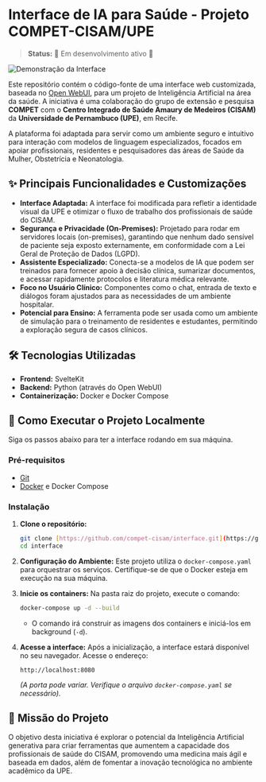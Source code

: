 # Interface de IA para Saúde - Projeto COMPET-CISAM/UPE

> **Status:** 🚧 Em desenvolvimento ativo 🚧

![Demonstração da Interface](https://raw.githubusercontent.com/compet-cisam/interface/main/static/upe.png)

Este repositório contém o código-fonte de uma interface web customizada, baseada no [Open WebUI](https://github.com/open-webui/open-webui), para um projeto de Inteligência Artificial na área da saúde. A iniciativa é uma colaboração do grupo de extensão e pesquisa **COMPET** com o **Centro Integrado de Saúde Amaury de Medeiros (CISAM)** da **Universidade de Pernambuco (UPE)**, em Recife.

A plataforma foi adaptada para servir como um ambiente seguro e intuitivo para interação com modelos de linguagem especializados, focados em apoiar profissionais, residentes e pesquisadores das áreas de Saúde da Mulher, Obstetrícia e Neonatologia.

## ✨ Principais Funcionalidades e Customizações

* **Interface Adaptada:** A interface foi modificada para refletir a identidade visual da UPE e otimizar o fluxo de trabalho dos profissionais de saúde do CISAM.
* **Segurança e Privacidade (On-Premises):** Projetado para rodar em servidores locais (on-premises), garantindo que nenhum dado sensível de paciente seja exposto externamente, em conformidade com a Lei Geral de Proteção de Dados (LGPD).
* **Assistente Especializado:** Conecta-se a modelos de IA que podem ser treinados para fornecer apoio à decisão clínica, sumarizar documentos, e acessar rapidamente protocolos e literatura médica relevante.
* **Foco no Usuário Clínico:** Componentes como o chat, entrada de texto e diálogos foram ajustados para as necessidades de um ambiente hospitalar.
* **Potencial para Ensino:** A ferramenta pode ser usada como um ambiente de simulação para o treinamento de residentes e estudantes, permitindo a exploração segura de casos clínicos.

## 🛠️ Tecnologias Utilizadas

* **Frontend:** SvelteKit
* **Backend:** Python (através do Open WebUI)
* **Containerização:** Docker e Docker Compose

## 🚀 Como Executar o Projeto Localmente

Siga os passos abaixo para ter a interface rodando em sua máquina.

### Pré-requisitos

* [Git](https://git-scm.com/)
* [Docker](https://www.docker.com/products/docker-desktop/) e Docker Compose

### Instalação

1.  **Clone o repositório:**
    ```bash
    git clone [https://github.com/compet-cisam/interface.git](https://github.com/compet-cisam/interface.git)
    cd interface
    ```

2.  **Configuração do Ambiente:**
    Este projeto utiliza o `docker-compose.yaml` para orquestrar os serviços. Certifique-se de que o Docker esteja em execução na sua máquina.

3.  **Inicie os containers:**
    Na pasta raiz do projeto, execute o comando:
    ```bash
    docker-compose up -d --build
    ```
    * O comando irá construir as imagens dos containers e iniciá-los em background (`-d`).

4.  **Acesse a interface:**
    Após a inicialização, a interface estará disponível no seu navegador. Acesse o endereço:
    ```
    http://localhost:8080
    ```
    *(A porta pode variar. Verifique o arquivo `docker-compose.yaml` se necessário).*

## 🎯 Missão do Projeto

O objetivo desta iniciativa é explorar o potencial da Inteligência Artificial generativa para criar ferramentas que aumentem a capacidade dos profissionais de saúde do CISAM, promovendo uma medicina mais ágil e baseada em dados, além de fomentar a inovação tecnológica no ambiente acadêmico da UPE.
